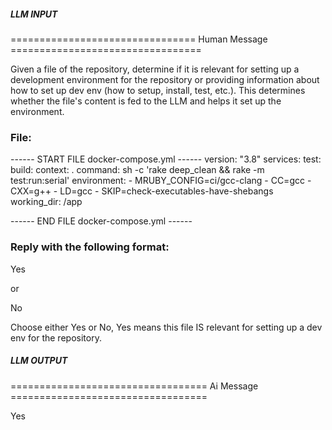 ##### LLM INPUT #####
================================ Human Message =================================

Given a file of the repository, determine if it is relevant for setting up a development environment for the repository or providing information about how to set up dev env (how to setup, install, test, etc.). This determines whether the file's content is fed to the LLM and helps it set up the environment.

### File:
------ START FILE docker-compose.yml ------
version: "3.8"
services:
  test:
    build:
      context: .
    command: sh -c 'rake deep_clean && rake -m test:run:serial'
    environment:
      - MRUBY_CONFIG=ci/gcc-clang
      - CC=gcc
      - CXX=g++
      - LD=gcc
      - SKIP=check-executables-have-shebangs
    working_dir: /app

------ END FILE docker-compose.yml ------

### Reply with the following format:

<rel>Yes</rel>

or

<rel>No</rel>

Choose either Yes or No, Yes means this file IS relevant for setting up a dev env for the repository.

##### LLM OUTPUT #####
================================== Ai Message ==================================

<rel>Yes</rel>